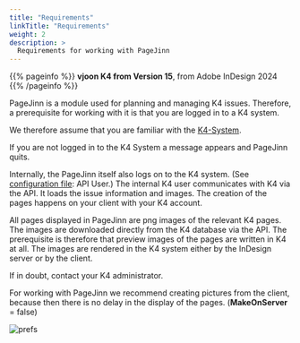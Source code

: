 ```yaml
---
title: "Requirements"
linkTitle: "Requirements"
weight: 2
description: >
  Requirements for working with PageJinn
---
```


{{% pageinfo %}}
**vjoon K4 from Version 15**, from Adobe InDesign 2024
{{% /pageinfo %}}

PageJinn is a module used for planning and managing K4 issues. Therefore, a prerequisite for working with it is that you are logged in to a K4 system.

We therefore assume that you are familiar with the [K4-System](https://vjoon.com/de/unser-angebot/ueberblick-k4/).

If you are not logged in to the  K4 System a message appears and PageJinn quits.

Internally, the PageJinn itself also logs on to the K4 system. (See [configuration file](/docs/configuration/config/): API User.) The internal K4 user communicates with K4 via the API. It loads the issue information and images. The creation of the pages happens on your client with your K4 account.




All pages displayed in PageJinn are png images of the relevant K4 pages. The images are downloaded directly from the K4 database via the API. The prerequisite is therefore that preview images of the pages are written in K4 at all. The images are rendered in the K4 system either by the InDesign server or by the client.

If in doubt, contact your K4 administrator.

For working with PageJinn we recommend creating pictures from the client, because then there is no delay in the display of the pages. (**MakeOnServer** = false)

![prefs](/images/k4Picprefs.png)







